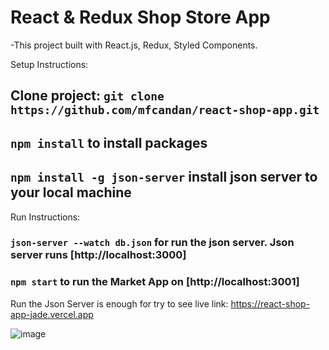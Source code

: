 # React & Redux Shop Store App
-This project built with React.js, Redux, Styled Components.

Setup Instructions:

## Clone project: `git clone https://github.com/mfcandan/react-shop-app.git` 

## `npm install` to install packages

## `npm install -g json-server` install json server to your local machine


Run Instructions:

### `json-server --watch db.json` for run the json server. Json server runs  [http://localhost:3000]

### `npm start` to run the Market App on  [http://localhost:3001]


Run the Json Server is enough for try to see live link: https://react-shop-app-jade.vercel.app

![image](https://user-images.githubusercontent.com/16592899/135771822-58c6699d-69ce-403a-9ca7-3e84f2f4929b.png)

